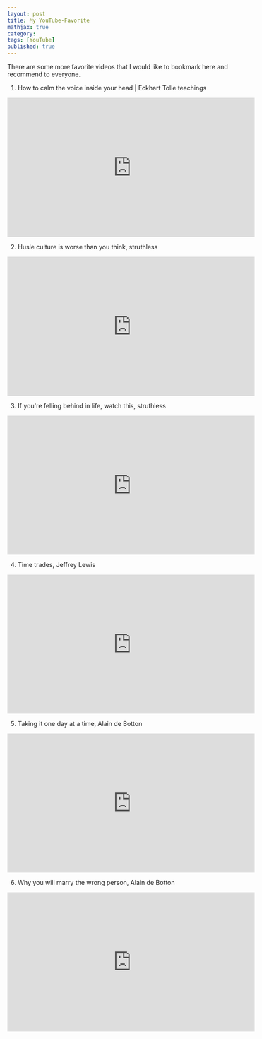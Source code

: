 ```yaml
---
layout: post
title: My YouTube-Favorite
mathjax: true
category:
tags: [YouTube]
published: true
---
```

There are some more favorite videos that I would like to bookmark here and recommend to everyone. 

1. How to calm the voice inside your head | Eckhart Tolle teachings

<iframe width="560" height="315" src="https://www.youtube.com/embed/nBXpFbOPUdA" title="YouTube video player" frameborder="0" allow="accelerometer; autoplay; clipboard-write; encrypted-media; gyroscope; picture-in-picture" allowfullscreen></iframe>

2. Husle culture is worse than you think, struthless

<iframe width="560" height="315" src="https://www.youtube.com/embed/MC4RAKJvop4" title="YouTube video player" frameborder="0" allow="accelerometer; autoplay; clipboard-write; encrypted-media; gyroscope; picture-in-picture" allowfullscreen></iframe>

3. If you're felling behind in life, watch this, struthless

<iframe width="560" height="315" src="https://www.youtube.com/embed/Afk0h0dPBhE" title="YouTube video player" frameborder="0" allow="accelerometer; autoplay; clipboard-write; encrypted-media; gyroscope; picture-in-picture" allowfullscreen></iframe>

4. Time trades, Jeffrey Lewis

<iframe width="560" height="315" src="https://www.youtube.com/embed/fmTVWupTnTM" title="YouTube video player" frameborder="0" allow="accelerometer; autoplay; clipboard-write; encrypted-media; gyroscope; picture-in-picture" allowfullscreen></iframe>

5. Taking it one day at a time, Alain de Botton

<iframe width="560" height="315" src="https://www.youtube.com/embed/UhWFddWz1Nk" title="YouTube video player" frameborder="0" allow="accelerometer; autoplay; clipboard-write; encrypted-media; gyroscope; picture-in-picture" allowfullscreen></iframe>

6. Why you will marry the wrong person, Alain de Botton

<iframe width="560" height="315" src="https://www.youtube.com/embed/-EvvPZFdjyk" title="YouTube video player" frameborder="0" allow="accelerometer; autoplay; clipboard-write; encrypted-media; gyroscope; picture-in-picture" allowfullscreen></iframe>

